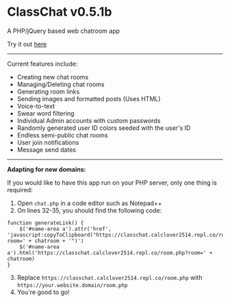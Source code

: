 # ClassChat v0.5.1b
A PHP/jQuery based web chatroom app

Try it out [here](https://classchat.calclover2514.repl.co/ "ClassChat v0.5.1")

---

Current features include:
- Creating new chat rooms
- Managing/Deleting chat rooms
- Generating room links
- Sending images and formatted posts (Uses HTML)
- Voice-to-text
- Swear word filtering
- Individual Admin accounts with custom passwords
- Randomly generated user ID colors seeded with the user's ID
- Endless semi-public chat rooms
- User join notifications
- Message send dates

---

**Adapting for new domains:**

If you would like to have this app run on your PHP server, only one thing is required:
1) Open `chat.php` in a code editor such as Notepad++
2) On lines 32-35, you should find the following code:
```
function generateLink() {
    $('#name-area a').attr('href', 'javascript:copyToClipboard("https://classchat.calclover2514.repl.co/room.php?room=' + chatroom + '")')
    $('#name-area a').html('https://classchat.calclover2514.repl.co/room.php?room=' + chatroom)
}
```
3) Replace `https://classchat.calclover2514.repl.co/room.php` with `https://your.website.domain/room.php`
4) You're good to go!
